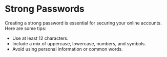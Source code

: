 # Strong Passwords
Creating a strong password is essential for securing your online accounts. Here are some tips:

- Use at least 12 characters.
- Include a mix of uppercase, lowercase, numbers, and symbols.
- Avoid using personal information or common words.